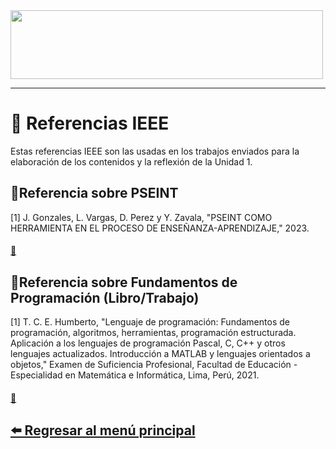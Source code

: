 <img src="https://comocitarenapa.com/wp-content/uploads/2024/10/Blog-13.jpg" width="500" height="110">

---

# 📖 Referencias IEEE

Estas referencias IEEE son las usadas en los trabajos enviados para la elaboración de los contenidos y la reflexión de la Unidad 1.


## 📍Referencia sobre PSEINT
[1] J. Gonzales, L. Vargas, D. Perez y Y. Zavala, "PSEINT COMO HERRAMIENTA EN EL PROCESO DE ENSEÑANZA-APRENDIZAJE," 2023.
#### [📂](assets/AA_1.pdf)

## 📍Referencia sobre Fundamentos de Programación (Libro/Trabajo)

[1] T. C. E. Humberto, "Lenguaje de programación: Fundamentos de programación, algoritmos, herramientas, programación estructurada. Aplicación a los lenguajes de programación Pascal, C, C++ y otros lenguajes actualizados. Introducción a MATLAB y lenguajes orientados a objetos," Examen de Suficiencia Profesional, Facultad de Educación - Especialidad en Matemática e Informática, Lima, Perú, 2021.
#### [📂](assets/AA_2.pdf)

## [⬅️ Regresar al menú principal](index.md)
